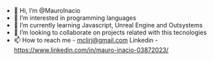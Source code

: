 - 👋 Hi, I’m @MauroInacio
- 👀 I’m interested in programming languages
- 🌱 I’m currently learning Javascript, Unreal Engine and Outsystems
- 💞️ I’m looking to collaborate on projects related with this tecnologies
- 📫 How to reach me - mclirj@gmail.com
Linkedin - https://www.linkedin.com/in/mauro-inacio-03872023/

<!---
MauroInacio/MauroInacio is a ✨ special ✨ repository because its `README.md` (this file) appears on your GitHub profile.
You can click the Preview link to take a look at your changes.
--->
